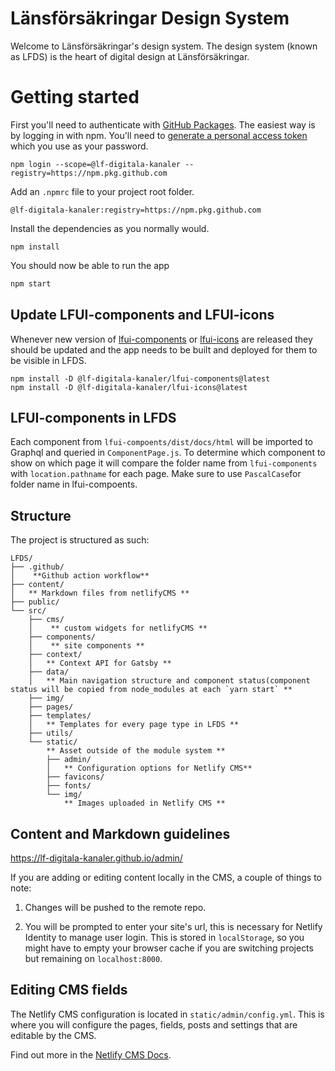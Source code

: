 # Länsförsäkringar Design System

Welcome to Länsförsäkringar's design system. The design system (known as LFDS)
is the heart of digital design at Länsförsäkringar.

# Getting started
First you'll need to authenticate with [GitHub Packages][github-packages]. The
easiest way is by logging in with npm. You'll need to [generate a personal
access token][personal-access-token] which you use as your password.

```
npm login --scope=@lf-digitala-kanaler --registry=https://npm.pkg.github.com
```

Add an `.npmrc` file to your project root folder.

```
@lf-digitala-kanaler:registry=https://npm.pkg.github.com
```

Install the dependencies as you normally would.

```
npm install
```

You should now be able to run the app

```bash
npm start
```

## Update LFUI-components and LFUI-icons

Whenever new version of [lfui-components][lfui-components] or
[lfui-icons][lfui-icons] are released they should be updated and the app needs
to be built and deployed for them to be visible in LFDS.

```
npm install -D @lf-digitala-kanaler/lfui-components@latest
npm install -D @lf-digitala-kanaler/lfui-icons@latest
```

## LFUI-components in LFDS

Each component from `lfui-compoents/dist/docs/html` will be imported to Graphql
and queried in `ComponentPage.js`.
To determine which component to show on which page it will compare the folder
name from `lfui-components` with `location.pathname` for each page.
Make sure to use `PascalCase`for folder name in lfui-compoents.

## Structure

The project is structured as such:

```
LFDS/
├── .github/
│    **Github action workflow**
├── content/
│   ** Markdown files from netlifyCMS **
├── public/
└── src/
    ├── cms/
    │    ** custom widgets for netlifyCMS **
    ├── components/
    │    ** site components **
    ├── context/
    │   ** Context API for Gatsby **
    ├── data/
    │   ** Main navigation structure and component status(component status will be copied from node_modules at each `yarn start` **
    ├── img/
    ├── pages/
    ├── templates/
    │   ** Templates for every page type in LFDS **
    ├── utils/
    └── static/
        ** Asset outside of the module system **
        ├── admin/
        │   ** Configuration options for Netlify CMS**
        ├── favicons/
        ├── fonts/
        └── img/
            ** Images uploaded in Netlify CMS **
```

## Content and Markdown guidelines

https://lf-digitala-kanaler.github.io/admin/

If you are adding or editing content locally in the CMS, a couple of things to
note:

1.  Changes will be pushed to the remote repo.

2.  You will be prompted to enter your site's url, this is necessary for Netlify
Identity to manage user login. This is stored in `localStorage`, so you might
have to empty your browser cache if you are switching projects but remaining on
`localhost:8000`.

## Editing CMS fields

The Netlify CMS configuration is located in `static/admin/config.yml`. This is
where you will configure the pages, fields, posts and settings that are editable
by the CMS.

Find out more in the [Netlify CMS Docs][netlify-cms-docs].

[github-packages]: https://docs.github.com/en/packages/working-with-a-github-packages-registry/working-with-the-npm-registry#authenticating-to-github-packages
[personal-access-token]: https://docs.github.com/en/authentication/keeping-your-account-and-data-secure/creating-a-personal-access-token
[lfui-components]: https://github.com/LF-digitala-kanaler/LFUI-components
[lfui-icons]: https://github.com/LF-digitala-kanaler/LFUI-icons
[netlify-cms-docs]: https://www.netlifycms.org/docs/#configuration
